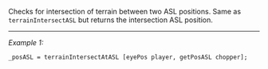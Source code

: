 Checks for intersection of terrain between two ASL positions. Same as `terrainIntersectASL` but returns the intersection ASL position.


---
*Example 1:*
```sqf
_posASL = terrainIntersectAtASL [eyePos player, getPosASL chopper];
```